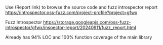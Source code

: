 Use (Report link) to browse the source code and fuzz introspector report https://introspector.oss-fuzz.com/project-profile?project=gfwx

Fuzz Introspector
https://storage.googleapis.com/oss-fuzz-introspector/gfwx/inspector-report/20240911/fuzz_report.html

Already has 94% LOC and 100% function coverage of the main library
